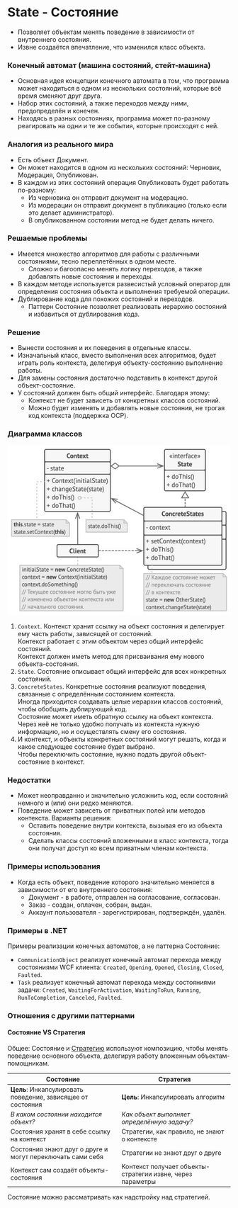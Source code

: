 ﻿# State - Состояние
* Позволяет объектам менять поведение в зависимости от внутреннего состояния.
* Извне создаётся впечатление, что изменился класс объекта.

### Конечный автомат (машина состояний, стейт-машина)
* Основная идея концепции конечного автомата в том, что программа может находиться в одном из нескольких состояний, которые всё время сменяют друг друга.
* Набор этих состояний, а также переходов между ними, предопределён и конечен.
* Находясь в разных состояниях, программа может по-разному реагировать на одни и те же события, которые происходят с ней.

### Аналогия из реального мира
* Есть объект Документ.
* Он может находится в одном из нескольких состояний: Черновик, Модерация, Опубликован.
* В каждом из этих состояний операция Опубликовать будет работать по-разному:
  * Из черновика он отправит документ на модерацию.
  * Из модерации он отправит документ в публикацию (только если это делает администратор).
  * В опубликованном состоянии метод не будет делать ничего.

### Решаемые проблемы
* Имеется множество алгоритмов для работы с различными состояниями, тесно переплетённых в одном месте.
  * Сложно и багоопасно менять логику переходов, а также добавлять новые состояния и переходы.
* В каждом методе используется развесистый условный оператор для определения состояния объекта и выполнения требуемой операции.
* Дублирование кода для похожих состояний и переходов.
  * Паттерн Состояние позволяет реализовать иерархию состояний и избавиться от дублирования кода.

### Решение
* Вынести состояния и их поведения в отдельные классы.
* Изначальный класс, вместо выполнения всех алгоритмов, будет играть роль контекста, делегируя объекту-состоянию выполнение работы.
* Для замены состояния достаточно подставить в контекст другой объект-состояние.
* У состояний должен быть общий интерфейс. Благодаря этому:
  * Контекст не будет зависеть от конкретных классов состояний.
  * Можно будет изменять и добавлять новые состояния, не трогая код контекста (поддержка OCP).

### Диаграмма классов
![Class diagram](State.jpg)
1. `Context`. Контекст хранит ссылку на объект состояния и делегирует ему часть работы, зависящей от состояний.  
Контекст работает с этим объектом через общий интерфейс состояний.  
Контекст должен иметь метод для присваивания ему нового объекта-состояния.
2. `State`. Состояние описывает общий интерфейс для всех конкретных состояний.
3. `ConcreteStates`. Конкретные состояния реализуют поведения, связанные с определённым состоянием контекста.  
Иногда приходится создавать целые иерархии классов состояний, чтобы обобщить дублирующий код.  
Состояние может иметь обратную ссылку на объект контекста.  
Через неё не только удобно получать из контекста нужную информацию, но и осуществлять смену его состояния.
4. И контекст, и объекты конкретных состояний могут решать, когда и какое следующее состояние будет выбрано.  
Чтобы переключить состояние, нужно подать другой объект-состояние в контекст.

### Недостатки
* Может неоправданно и значительно усложнить код, если состояний немного и (или) они редко меняются.
* Поведение может зависеть от приватных полей или методов контекста. Варианты решения:
  * Оставить поведение внутри контекста, вызывая его из объекта состояния.
  * Сделать классы состояний вложенными в класс контекста, тогда они получат доступ ко всем приватным членам контекста.

### Примеры использования
* Когда есть объект, поведение которого значительно меняется в зависимости от его внутреннего состояния:
  * Документ - в работе, отправлен на согласование, согласован.
  * Заказ - создан, оплачен, собран, выдан.
  * Аккаунт пользователя - зарегистрирован, подтверждён, удалён.

### Примеры в .NET
Примеры реализации конечных автоматов, а не паттерна Состояние:
* `CommunicationObject` реализует конечный автомат перехода между состояниями WCF клиента: `Created`, `Opening`, `Opened`, `Closing`, `Closed`, `Faulted`.
* `Task` реализует конечный автомат перехода между состояниями задачи: `Created`, `WaitingForActivation`, `WaitingToRun`, `Running`, `RunToCompletion`, `Canceled`, `Faulted`.

### Отношения с другими паттернами


#### Состояние VS Стратегия
Общее: Состояние и [Стратегию](../Strategy/Strategy.md) используют композицию, чтобы менять поведение основного объекта, делегируя работу вложенным объектам-помощникам.

| Состояние                                                   | Стратегия                                                  |
|-------------------------------------------------------------|------------------------------------------------------------|
| **Цель**: Инкапсулировать поведение, зависящее от состояния | **Цель**: Инкапсулировать алгоритм                         |
| _В каком состоянии находится объект?_                       | _Как объект выполняет определённую задачу?_                |
| Состояния хранят в себе ссылку на контекст                  | Стратегии, как правило, не знают о контексте               |
| Состояния знают друг о друге и могут переключать сами себя  | Стратегии не знают друг о друге                            |
| Контекст сам создаёт объекты-состояния                      | Контекст получает объекты-стратегии извне, через параметры |

Состояние можно рассматривать как надстройку над стратегией.
